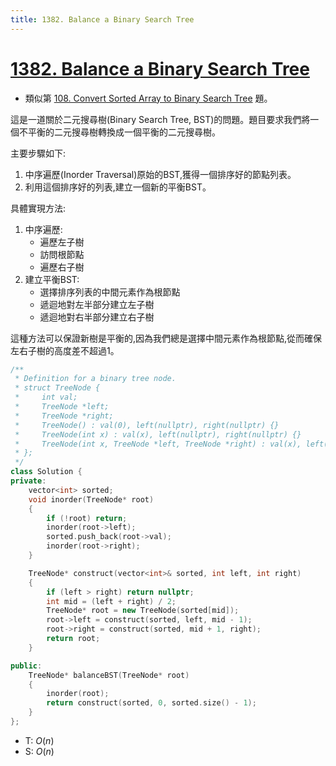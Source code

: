 ```yaml
---
title: 1382. Balance a Binary Search Tree
---
```


# [1382\. Balance a Binary Search Tree](https://leetcode.com/problems/balance-a-binary-search-tree/)

- 類似第 [108\. Convert Sorted Array to Binary Search Tree](https://leetcode.com/problems/convert-sorted-array-to-binary-search-tree/) 題。

這是一道關於二元搜尋樹(Binary Search Tree, BST)的問題。題目要求我們將一個不平衡的二元搜尋樹轉換成一個平衡的二元搜尋樹。

主要步驟如下:

1.  中序遍歷(Inorder Traversal)原始的BST,獲得一個排序好的節點列表。
2.  利用這個排序好的列表,建立一個新的平衡BST。

具體實現方法:

1.  中序遍歷:
    - 遍歷左子樹
    - 訪問根節點
    - 遍歷右子樹
2.  建立平衡BST:
    - 選擇排序列表的中間元素作為根節點
    - 遞迴地對左半部分建立左子樹
    - 遞迴地對右半部分建立右子樹

這種方法可以保證新樹是平衡的,因為我們總是選擇中間元素作為根節點,從而確保左右子樹的高度差不超過1。


```cpp
/**
 * Definition for a binary tree node.
 * struct TreeNode {
 *     int val;
 *     TreeNode *left;
 *     TreeNode *right;
 *     TreeNode() : val(0), left(nullptr), right(nullptr) {}
 *     TreeNode(int x) : val(x), left(nullptr), right(nullptr) {}
 *     TreeNode(int x, TreeNode *left, TreeNode *right) : val(x), left(left), right(right) {}
 * };
 */
class Solution {
private:
    vector<int> sorted;
    void inorder(TreeNode* root)
    {
        if (!root) return;
        inorder(root->left);
        sorted.push_back(root->val);
        inorder(root->right);
    }

    TreeNode* construct(vector<int>& sorted, int left, int right)
    {
        if (left > right) return nullptr;
        int mid = (left + right) / 2;
        TreeNode* root = new TreeNode(sorted[mid]);
        root->left = construct(sorted, left, mid - 1);
        root->right = construct(sorted, mid + 1, right);
        return root;
    }

public:
    TreeNode* balanceBST(TreeNode* root)
    {
        inorder(root);
        return construct(sorted, 0, sorted.size() - 1);
    }
};
```
- T: $O(n)$
- S: $O(n)$

